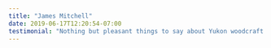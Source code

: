 ```yaml
---
title: "James Mitchell"
date: 2019-06-17T12:20:54-07:00
testimonial: "Nothing but pleasant things to say about Yukon woodcraft! ... Michael has an incredible eye for detail and amazing custom carpentry skills. Highly recommend!"
---
```

